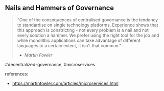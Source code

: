 ## Nails and Hammers of Governance

>"One of the consequences of centralised governance is the tendency to standardise on single technology platforms.
>Experience shows that this approach is constricting - not every problem is a nail and not every solution a hammer.
>We prefer using the right tool for the job and while monolithic applications can take advantage of
>different languages to a certain extent, it isn't that common."
>- _Martin Fowler_

#decentralized-governance, #microservices

references:
- https://martinfowler.com/articles/microservices.html
